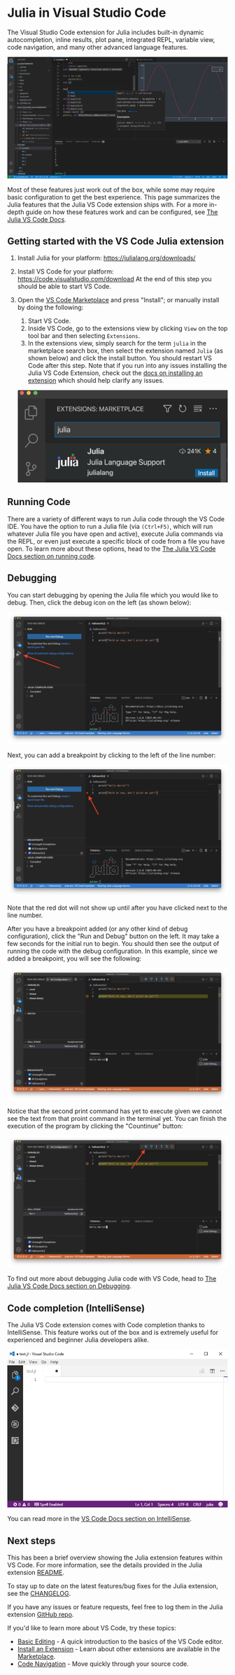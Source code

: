 # Julia in Visual Studio Code

The Visual Studio Code extension for Julia includes built-in dynamic autocompletion, inline results, plot pane, integrated REPL, variable view, code navigation, and many other advanced language features.

![Julia VS Code Overview](images/julia/overview.png)

Most of these features just work out of the box, while some may require basic configuration to get the best experience. This page summarizes the Julia features that the Julia VS Code extension ships with. For a more in-depth guide on how these features work and can be configured, see [The Julia VS Code Docs](https://www.julia-vscode.org/docs/stable/).

## Getting started with the VS Code Julia extension

1. Install Julia for your platform: https://julialang.org/downloads/
2. Install VS Code for your platform: https://code.visualstudio.com/download
    At the end of this step you should be able to start VS Code.
3. Open the [VS Code Marketplace](https://marketplace.visualstudio.com/items?itemName=julialang.language-julia) and press "Install"; or manually install by doing the following:
    1. Start VS Code.
    2. Inside VS Code, go to the extensions view by
        clicking `View` on the top tool bar and then selecting `Extensions`.
    3. In the extensions view, simply search for the term ``julia`` in the marketplace
        search box, then select the extension named ``Julia`` (as shown below) and click the install button.
        You should restart VS Code after this step. Note that if you run into any issues installing the Julia VS Code Extension, check out the [docs on installing an extension](https://code.visualstudio.com/docs/editor/extension-marketplace) which should help clarify any issues.
        
    ![Julia in the VS Code Marketplace](images/julia/julia-extension-marketplace.png)

## Running Code

There are a variety of different ways to run Julia code through the VS Code IDE. You have the option to run a Julia file (via `(Ctrl+F5)`, which will run whatever Julia file you have open and active), execute Julia commands via the REPL, or even just execute a specific block of code from a file you have open. To learn more about these options, head to the [The Julia VS Code Docs section on running code](https://www.julia-vscode.org/docs/stable/userguide/runningcode/).

## Debugging 

You can start debugging by opening the Julia file which you would like to debug. Then, click the debug icon on the left (as shown below):

![Getting started debugging Julia code](images/julia/debug1.png)  

Next, you can add a breakpoint by clicking to the left of the line number:

![Adding a breakpoint](images/julia/debug2.png)  

Note that the red dot will not show up until after you have clicked next to the line number. 

After you have a breakpoint added (or any other kind of debug configuration), click the "Run and Debug" button on the left. It may take a few seconds for the initial run to begin. You should then see the output of running the code with the debug configuration. In this example, since we added a breakpoint, you will see the following: 

![Run and Debug your Julia file](images/julia/debug3.png)  

Notice that the second print command has yet to execute given we cannot see the text from that proint command in the terminal yet. You can finish the execution of the program by clicking the "Countinue" button:

![Finish the code execution in the debugger](images/julia/debug4.png)  

To find out more about debugging Julia code with VS Code, head to [The Julia VS Code Docs section on Debugging](https://www.julia-vscode.org/docs/stable/userguide/debugging/). 

## Code completion (IntelliSense)

The Julia VS Code extension comes with Code completion thanks to IntelliSense. This feature works out of the box and is extremely useful for experienced and beginner Julia developers alike.

![Code completion with IntelliSense](images/julia/code-completion.gif)

You can read more in the [VS Code Docs section on IntelliSense](https://code.visualstudio.com/docs/editor/intellisense).

## Next steps

This has been a brief overview showing the Julia extension features within VS Code. For more information, see the details provided in the Julia extension [README](https://github.com/julia-vscode/julia-vscode#julia).

To stay up to date on the latest features/bug fixes for the Julia extension, see the [CHANGELOG](https://github.com/julia-vscode/julia-vscode/blob/master/CHANGELOG.md).

If you have any issues or feature requests, feel free to log them in the Julia extension [GitHub repo](https://github.com/julia-vscode/julia-vscode/issues).

If you'd like to learn more about VS Code, try these topics:

* [Basic Editing](/docs/editor/codebasics.md) - A quick introduction to the basics of the VS Code editor.
* [Install an Extension](/docs/editor/extension-marketplace.md) - Learn about other extensions are available in the [Marketplace](https://marketplace.visualstudio.com/vscode).
* [Code Navigation](/docs/editor/editingevolved.md) - Move quickly through your source code.

